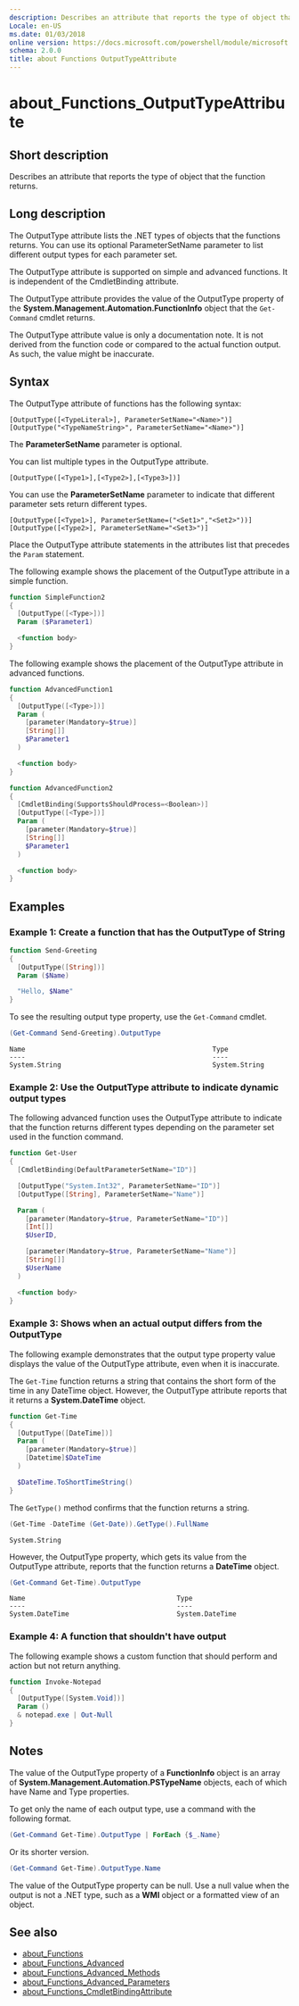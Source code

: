 ```yaml
---
description: Describes an attribute that reports the type of object that the function returns.
Locale: en-US
ms.date: 01/03/2018
online version: https://docs.microsoft.com/powershell/module/microsoft.powershell.core/about/about_functions_outputtypeattribute?view=powershell-5.1&WT.mc_id=ps-gethelp
schema: 2.0.0
title: about Functions OutputTypeAttribute
---
```

# about_Functions_OutputTypeAttribute

## Short description
Describes an attribute that reports the type of object that the function
returns.

## Long description

The OutputType attribute lists the .NET types of objects that the functions
returns. You can use its optional ParameterSetName parameter to list different
output types for each parameter set.

The OutputType attribute is supported on simple and advanced functions. It is
independent of the CmdletBinding attribute.

The OutputType attribute provides the value of the OutputType property of the
**System.Management.Automation.FunctionInfo** object that the `Get-Command` cmdlet
returns.

The OutputType attribute value is only a documentation note. It is not derived
from the function code or compared to the actual function output. As such, the
value might be inaccurate.

## Syntax

The OutputType attribute of functions has the following syntax:

```
[OutputType([<TypeLiteral>], ParameterSetName="<Name>")]
[OutputType("<TypeNameString>", ParameterSetName="<Name>")]
```

The **ParameterSetName** parameter is optional.

You can list multiple types in the OutputType attribute.

```
[OutputType([<Type1>],[<Type2>],[<Type3>])]
```

You can use the **ParameterSetName** parameter to indicate that different
parameter sets return different types.

```
[OutputType([<Type1>], ParameterSetName=("<Set1>","<Set2>"))]
[OutputType([<Type2>], ParameterSetName="<Set3>")]
```

Place the OutputType attribute statements in the attributes list that precedes
the `Param` statement.

The following example shows the placement of the OutputType attribute in a
simple function.

```powershell
function SimpleFunction2
{
  [OutputType([<Type>])]
  Param ($Parameter1)

  <function body>
}
```

The following example shows the placement of the OutputType attribute in
advanced functions.

```powershell
function AdvancedFunction1
{
  [OutputType([<Type>])]
  Param (
    [parameter(Mandatory=$true)]
    [String[]]
    $Parameter1
  )

  <function body>
}

function AdvancedFunction2
{
  [CmdletBinding(SupportsShouldProcess=<Boolean>)]
  [OutputType([<Type>])]
  Param (
    [parameter(Mandatory=$true)]
    [String[]]
    $Parameter1
  )

  <function body>
}
```

## Examples

### Example 1: Create a function that has the OutputType of String

```powershell
function Send-Greeting
{
  [OutputType([String])]
  Param ($Name)

  "Hello, $Name"
}
```

To see the resulting output type property, use the `Get-Command` cmdlet.

```powershell
(Get-Command Send-Greeting).OutputType
```

```Output
Name                                               Type
----                                               ----
System.String                                      System.String
```

### Example 2: Use the OutputType attribute to indicate dynamic output types

The following advanced function uses the OutputType attribute to indicate that
the function returns different types depending on the parameter set used in the
function command.

```powershell
function Get-User
{
  [CmdletBinding(DefaultParameterSetName="ID")]

  [OutputType("System.Int32", ParameterSetName="ID")]
  [OutputType([String], ParameterSetName="Name")]

  Param (
    [parameter(Mandatory=$true, ParameterSetName="ID")]
    [Int[]]
    $UserID,

    [parameter(Mandatory=$true, ParameterSetName="Name")]
    [String[]]
    $UserName
  )

  <function body>
}
```

### Example 3: Shows when an actual output differs from the OutputType

The following example demonstrates that the output type property value
displays the value of the OutputType attribute, even when it is inaccurate.

The `Get-Time` function returns a string that contains the short form of
the time in any DateTime object. However, the OutputType attribute reports
that it returns a **System.DateTime** object.

```powershell
function Get-Time
{
  [OutputType([DateTime])]
  Param (
    [parameter(Mandatory=$true)]
    [Datetime]$DateTime
  )

  $DateTime.ToShortTimeString()
}
```

The `GetType()` method confirms that the function returns a string.

```powershell
(Get-Time -DateTime (Get-Date)).GetType().FullName
```

```Output
System.String
```

However, the OutputType property, which gets its value from the OutputType
attribute, reports that the function returns a **DateTime** object.

```powershell
(Get-Command Get-Time).OutputType
```

```Output
Name                                      Type
----                                      ----
System.DateTime                           System.DateTime
```

### Example 4: A function  that shouldn't have output

The following example shows a custom function that should perform and action
but not return anything.

```powershell
function Invoke-Notepad
{
  [OutputType([System.Void])]
  Param ()
  & notepad.exe | Out-Null
}
```

## Notes

The value of the OutputType property of a **FunctionInfo** object is an array of
**System.Management.Automation.PSTypeName** objects, each of which have Name and
Type properties.

To get only the name of each output type, use a command with the following
format.

```powershell
(Get-Command Get-Time).OutputType | ForEach {$_.Name}
```

Or its shorter version.

```powershell
(Get-Command Get-Time).OutputType.Name
```

The value of the OutputType property can be null. Use a null value when
the output is not a .NET type, such as a **WMI** object or a formatted view
of an object.

## See also

- [about_Functions](about_Functions.md)
- [about_Functions_Advanced](about_Functions_Advanced.md)
- [about_Functions_Advanced_Methods](about_Functions_Advanced_Methods.md)
- [about_Functions_Advanced_Parameters](about_Functions_Advanced_Parameters.md)
- [about_Functions_CmdletBindingAttribute](about_Functions_CmdletBindingAttribute.md)
